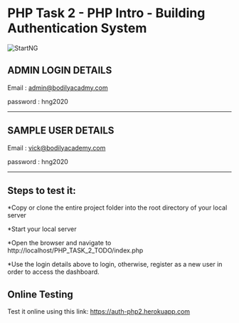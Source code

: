 # PHP Task 2 - PHP Intro - Building Authentication System

![StartNG](https://res.cloudinary.com/ppjoe/image/upload/v1586473800/Screeshot_2020-04-10-00-07-28_dfv4te.png)

## ADMIN LOGIN DETAILS

Email : admin@bodilyacadmy.com

password : hng2020

******************************************

## SAMPLE USER DETAILS

Email : vick@bodilyacademy.com

password : hng2020

*********************************************

## Steps to test it:

*Copy or clone the entire project folder into the root directory of your local server

*Start your local server

*Open the browser and navigate to http://localhost/PHP_TASK_2_TODO/index.php

*Use the login details above to login, otherwise, register as a new user in order to access the dashboard.

## Online Testing

Test it online using this link: https://auth-php2.herokuapp.com
